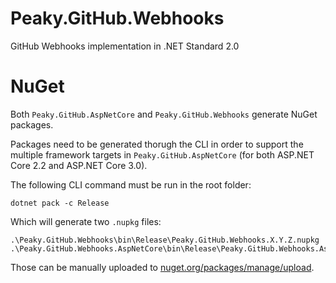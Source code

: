 # Peaky.GitHub.Webhooks
GitHub Webhooks implementation in .NET Standard 2.0

# NuGet
Both `Peaky.GitHub.AspNetCore` and `Peaky.GitHub.Webhooks` generate NuGet packages.

Packages need to be generated thorugh the CLI in order to support the multiple framework targets in `Peaky.GitHub.AspNetCore` (for both ASP.NET Core 2.2 and ASP.NET Core 3.0).

The following CLI command must be run in the root folder:

`dotnet pack -c Release`

Which will generate two `.nupkg` files:

```
.\Peaky.GitHub.Webhooks\bin\Release\Peaky.GitHub.Webhooks.X.Y.Z.nupkg
.\Peaky.GitHub.Webhooks.AspNetCore\bin\Release\Peaky.GitHub.Webhooks.AspNetCore.X.Y.Z.nupkg
```

Those can be manually uploaded to [nuget.org/packages/manage/upload](https://www.nuget.org/packages/manage/upload).
